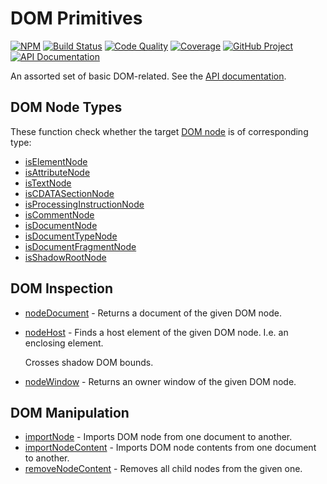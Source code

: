 # DOM Primitives

[![NPM][npm-image]][npm-url]
[![Build Status][build-status-img]][build-status-link]
[![Code Quality][quality-img]][quality-link]
[![Coverage][coverage-img]][coverage-link]
[![GitHub Project][github-image]][github-url]
[![API Documentation][api-docs-image]][api documentation]

An assorted set of basic DOM-related. See the [API documentation].

[npm-image]: https://img.shields.io/npm/v/@frontmeans/dom-primitives.svg?logo=npm
[npm-url]: https://www.npmjs.com/package/@frontmeans/dom-primitives
[build-status-img]: https://github.com/frontmeans/dom-primitives/workflows/Build/badge.svg
[build-status-link]: https://github.com/frontmeans/dom-primitives/actions?query=workflow%3ABuild
[quality-img]: https://app.codacy.com/project/badge/Grade/023f791e8d82413c8eb46738e4afe224
[quality-link]: https://www.codacy.com/gh/frontmeans/dom-primitives/dashboard?utm_source=github.com&utm_medium=referral&utm_content=frontmeans/dom-primitives&utm_campaign=Badge_Grade
[coverage-img]: https://app.codacy.com/project/badge/Coverage/023f791e8d82413c8eb46738e4afe224
[coverage-link]: https://www.codacy.com/gh/frontmeans/dom-primitives/dashboard?utm_source=github.com&utm_medium=referral&utm_content=frontmeans/dom-primitives&utm_campaign=Badge_Coverage
[github-image]: https://img.shields.io/static/v1?logo=github&label=GitHub&message=project&color=informational
[github-url]: https://github.com/frontmeans/dom-primitives
[api-docs-image]: https://img.shields.io/static/v1?logo=typescript&label=API&message=docs&color=informational
[api documentation]: https://frontmeans.github.io/dom-primitives/

## DOM Node Types

These function check whether the target [DOM node] is of corresponding type:

- [isElementNode](https://developer.mozilla.org/en-US/docs/Web/API/Element)
- [isAttributeNode](https://developer.mozilla.org/en-US/docs/Web/API/Attr)
- [isTextNode](https://developer.mozilla.org/en-US/docs/Web/API/Text)
- [isCDATASectionNode](https://developer.mozilla.org/en-US/docs/Web/API/CDATASection)
- [isProcessingInstructionNode](https://developer.mozilla.org/en-US/docs/Web/API/ProcessingInstruction)
- [isCommentNode](https://developer.mozilla.org/en-US/docs/Web/API/Comment)
- [isDocumentNode](https://developer.mozilla.org/en-US/docs/Web/API/Document)
- [isDocumentTypeNode](https://developer.mozilla.org/en-US/docs/Web/API/DocumentType)
- [isDocumentFragmentNode](https://developer.mozilla.org/en-US/docs/Web/API/DocumentFragment)
- [isShadowRootNode](https://developer.mozilla.org/en-US/docs/Web/API/ShadowRoot)

[dom node]: https://developer.mozilla.org/en-US/docs/Web/API/Node

## DOM Inspection

- [nodeDocument] - Returns a document of the given DOM node.

- [nodeHost] - Finds a host element of the given DOM node. I.e. an enclosing element.

  Crosses shadow DOM bounds.

- [nodeWindow] - Returns an owner window of the given DOM node.

[nodedocument]: https://frontmeans.github.io/dom-primitives/modules.html#nodeDocument
[nodehost]: https://frontmeans.github.io/dom-primitives/modules.html#nodeHost
[nodewindow]: https://frontmeans.github.io/dom-primitives/modules.html#nodeWindow

## DOM Manipulation

- [importNode] - Imports DOM node from one document to another.
- [importNodeContent] - Imports DOM node contents from one document to another.
- [removeNodeContent] - Removes all child nodes from the given one.

[importnode]: https://frontmeans.github.io/dom-primitives/modules.html#importNode
[importnodecontent]: https://frontmeans.github.io/dom-primitives/modules.html#importNodeContent
[removenodecontent]: https://frontmeans.github.io/dom-primitives/modules.html#removeNodeContent
